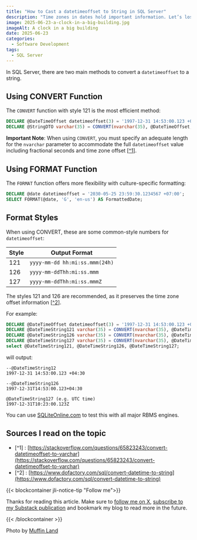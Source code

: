 ```yaml
---
title: "How to Cast a datetimeoffset to String in SQL Server"
description: "Time zones in dates hold important information. Let’s lose it!"
image: 2025-06-23-a-clock-in-a-big-building.jpg
imageAlt: A clock in a big building
date: 2025-06-23
categories:
  - Software Development
tags:
  - SQL Server
---
```


In SQL Server, there are two main methods to convert a `datetimeoffset` to a string.

## Using CONVERT Function

The `CONVERT` function with style 121 is the most efficient method:

```sql
DECLARE @DateTimeOffset datetimeoffset(3) = '1997-12-31 14:53:00.123 +04:30';
DECLARE @StringDTO varchar(35) = CONVERT(nvarchar(35), @DateTimeOffset, 121);
```

**Important Note**: When using `CONVERT`, you must specify an adequate length for the `nvarchar` parameter to accommodate the full `datetimeoffset` value including fractional seconds and time zone offset [[^1](#sources-i-read-on-the-topic)].

## Using FORMAT Function

The `FORMAT` function offers more flexibility with culture-specific formatting:

```sql
DECLARE @date datetimeoffset = '2030-05-25 23:59:30.1234567 +07:00';
SELECT FORMAT(@date, 'G', 'en-us') AS FormattedDate;
```

## Format Styles

When using CONVERT, these are some common-style numbers for `datetimeoffset`:

| Style | Output Format                  |
| ----- | ------------------------------ |
| 121   | `yyyy-mm-dd hh:mi:ss.mmm(24h)` |
| 126   | `yyyy-mm-ddThh:mi:ss.mmm`      |
| 127   | `yyyy-mm-ddThh:mi:ss.mmmZ`     |

The styles 121 and 126 are recommended, as it preserves the time zone offset information [[^2](<(#sources-i-read-on-the-topic)>)].

For example:

```sql
DECLARE @DateTimeOffset datetimeoffset(3) = '1997-12-31 14:53:00.123 +04:30';
DECLARE @DateTimeString121 varchar(35) = CONVERT(nvarchar(35), @DateTimeOffset, 121);
DECLARE @DateTimeString126 varchar(35) = CONVERT(nvarchar(35), @DateTimeOffset, 126);
DECLARE @DateTimeString127 varchar(35) = CONVERT(nvarchar(35), @DateTimeOffset, 127);
select @DateTimeString121, @DateTimeString126, @DateTimeString127;
```

will output:

```plaintext
--@DateTimeString12
1997-12-31 14:53:00.123 +04:30

--@DateTimeString126
1997-12-31T14:53:00.123+04:30

@DateTimeString127 (e.g. UTC time)
1997-12-31T10:23:00.123Z
```

You can use [SQLiteOnline.com](http://SQLiteOnline.com) to test this with all major RBMS engines.

## Sources I read on the topic

- [^1] : [https://stackoverflow.com/questions/65823243/convert-datetimeoffset-to-varchar](https://stackoverflow.com/questions/65823243/convert-datetimeoffset-to-varchar)
- [^2] : [https://www.dofactory.com/sql/convert-datetime-to-string](https://www.dofactory.com/sql/convert-datetime-to-string)

{{< blockcontainer jli-notice-tip "Follow me">}}

Thanks for reading this article. Make sure to [follow me on X](https://x.com/LitzlerJeremie), [subscribe to my Substack publication](https://iamjeremie.substack.com/) and bookmark my blog to read more in the future.

{{< /blockcontainer >}}

Photo by [Muffin Land](https://www.pexels.com/photo/ornate-clock-at-musee-d-orsay-interior-28748289/)
